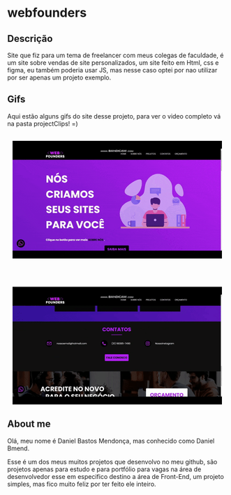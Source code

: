 # webfounders
## Descrição 
Site que fiz para um tema de freelancer com meus colegas de faculdade, é um site sobre vendas de site personalizados, um site feito em Html, css e figma, 
eu também poderia usar JS, mas nesse caso optei por nao utilizar por ser apenas um projeto exemplo.

## Gifs
Aqui estão alguns gifs do site desse projeto, para ver o video completo vá na pasta projectClips! =)
<br>
<br>
<p align = center>
<img width="480" heigth="270" src ="projectClips/gifFirst.gif">
</p>
<br>
<br>
<p align = center>
<img width="480" heigth="270" src ="projectClips/gifSecond.gif">
</p>

## About me
Olá, meu nome é Daniel Bastos Mendonça, mas conhecido como Daniel Bmend.

Esse é um dos meus muitos projetos que desenvolvo no meu github, são projetos apenas para estudo e para portfólio para vagas na área de 
desenvolvedor esse em especifico destino a área de Front-End, um projeto simples, mas fico muito feliz por ter feito ele inteiro.
